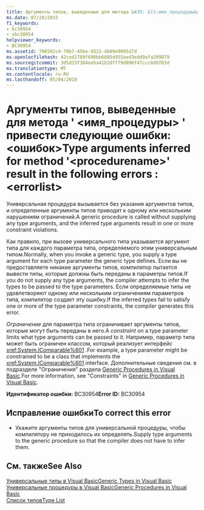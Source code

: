 ```yaml
---
title: Аргументы типов, выведенные для метода &#39; &lt;имя_процедуры&gt; &#39; привести следующие ошибки:&lt;ошибок&gt;
ms.date: 07/20/2015
f1_keywords:
- bc30954
- vbc30954
helpviewer_keywords:
- BC30954
ms.assetid: 796592c4-70b7-45be-9322-db09e9095d7d
ms.openlocfilehash: 42ced2709f690bb6085d455aed3edd9afa209879
ms.sourcegitcommit: 3d5d33f384eeba41b2dff79d096f47ccc8d8f03d
ms.translationtype: MT
ms.contentlocale: ru-RU
ms.lasthandoff: 05/04/2018
---
```

# <a name="type-arguments-inferred-for-method-39ltprocedurenamegt39-result-in-the-following-errors-lterrorlistgt"></a><span data-ttu-id="b76b1-102">Аргументы типов, выведенные для метода &#39; &lt;имя_процедуры&gt; &#39; привести следующие ошибки:&lt;ошибок&gt;</span><span class="sxs-lookup"><span data-stu-id="b76b1-102">Type arguments inferred for method &#39;&lt;procedurename&gt;&#39; result in the following errors :&lt;errorlist&gt;</span></span>
<span data-ttu-id="b76b1-103">Универсальная процедура вызывается без указания аргументов типов, и определенные аргументы типов приводят к одному или нескольким нарушениям ограничений.</span><span class="sxs-lookup"><span data-stu-id="b76b1-103">A generic procedure is called without supplying any type arguments, and the inferred type arguments result in one or more constraint violations.</span></span>  
  
 <span data-ttu-id="b76b1-104">Как правило, при вызове универсального типа указывается аргумент типа для каждого параметра типа, определяемого этим универсальным типом.</span><span class="sxs-lookup"><span data-stu-id="b76b1-104">Normally, when you invoke a generic type, you supply a type argument for each type parameter the generic type defines.</span></span> <span data-ttu-id="b76b1-105">Если вы не предоставляете никакие аргументы типов, компилятор пытается вывести типы, которые должны быть переданы в параметры типов.</span><span class="sxs-lookup"><span data-stu-id="b76b1-105">If you do not supply any type arguments, the compiler attempts to infer the types to be passed to the type parameters.</span></span> <span data-ttu-id="b76b1-106">Если определяемые типы не удовлетворяют одному или нескольким ограничениям параметров типа, компилятор создает эту ошибку.</span><span class="sxs-lookup"><span data-stu-id="b76b1-106">If the inferred types fail to satisfy one or more of the type parameter constraints, the compiler generates this error.</span></span>  
  
 <span data-ttu-id="b76b1-107">*Ограничение* для параметра типа ограничивает аргументы типов, которые могут быть переданы в него.</span><span class="sxs-lookup"><span data-stu-id="b76b1-107">A *constraint* on a type parameter limits what type arguments can be passed to it.</span></span> <span data-ttu-id="b76b1-108">Например, параметр типа может быть ограничен классом, который реализует интерфейс <xref:System.IComparable%601> .</span><span class="sxs-lookup"><span data-stu-id="b76b1-108">For example, a type parameter might be constrained to be a class that implements the <xref:System.IComparable%601> interface.</span></span> <span data-ttu-id="b76b1-109">Дополнительные сведения см. в подразделе "Ограничения" раздела [Generic Procedures in Visual Basic](../../visual-basic/programming-guide/language-features/data-types/generic-procedures.md).</span><span class="sxs-lookup"><span data-stu-id="b76b1-109">For more information, see "Constraints" in [Generic Procedures in Visual Basic](../../visual-basic/programming-guide/language-features/data-types/generic-procedures.md).</span></span>  
  
 <span data-ttu-id="b76b1-110">**Идентификатор ошибки:** BC30954</span><span class="sxs-lookup"><span data-stu-id="b76b1-110">**Error ID:** BC30954</span></span>  
  
## <a name="to-correct-this-error"></a><span data-ttu-id="b76b1-111">Исправление ошибки</span><span class="sxs-lookup"><span data-stu-id="b76b1-111">To correct this error</span></span>  
  
-   <span data-ttu-id="b76b1-112">Укажите аргументы типов для универсальной процедуры, чтобы компилятору не приходилось их определять.</span><span class="sxs-lookup"><span data-stu-id="b76b1-112">Supply type arguments to the generic procedure so that the compiler does not have to infer them.</span></span>  
  
## <a name="see-also"></a><span data-ttu-id="b76b1-113">См. также</span><span class="sxs-lookup"><span data-stu-id="b76b1-113">See Also</span></span>  
 [<span data-ttu-id="b76b1-114">Универсальные типы в Visual Basic</span><span class="sxs-lookup"><span data-stu-id="b76b1-114">Generic Types in Visual Basic</span></span>](../../visual-basic/programming-guide/language-features/data-types/generic-types.md)  
 [<span data-ttu-id="b76b1-115">Универсальные процедуры в Visual Basic</span><span class="sxs-lookup"><span data-stu-id="b76b1-115">Generic Procedures in Visual Basic</span></span>](../../visual-basic/programming-guide/language-features/data-types/generic-procedures.md)  
 [<span data-ttu-id="b76b1-116">Список типов</span><span class="sxs-lookup"><span data-stu-id="b76b1-116">Type List</span></span>](../../visual-basic/language-reference/statements/type-list.md)
